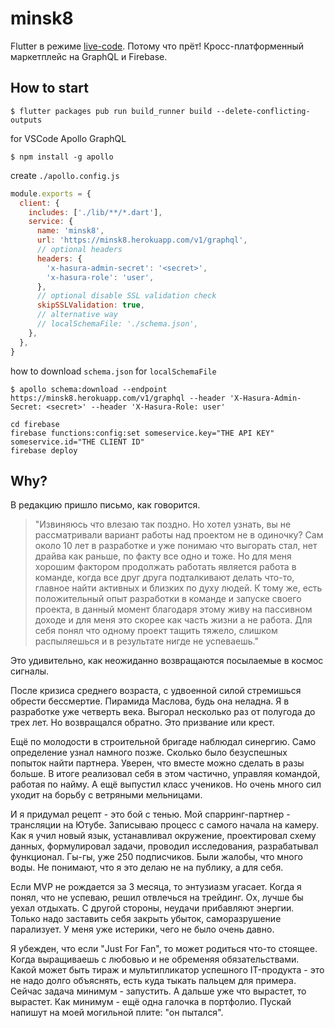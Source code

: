 # minsk8

Flutter в режиме [live-code](https://www.youtube.com/playlist?list=PLMAOL6NXxmsgTUrZE4Y9xhIxzDA46X1lc). Потому что прёт! Кросс-платформенный маркетплейс на GraphQL и Firebase.

## How to start

```
$ flutter packages pub run build_runner build --delete-conflicting-outputs
```

for VSCode Apollo GraphQL

```
$ npm install -g apollo
```

create `./apollo.config.js`

```js
module.exports = {
  client: {
    includes: ['./lib/**/*.dart'],
    service: {
      name: 'minsk8',
      url: 'https://minsk8.herokuapp.com/v1/graphql',
      // optional headers
      headers: {
        'x-hasura-admin-secret': '<secret>',
        'x-hasura-role': 'user',
      },
      // optional disable SSL validation check
      skipSSLValidation: true,
      // alternative way
      // localSchemaFile: './schema.json',
    },
  },
}
```

how to download `schema.json` for `localSchemaFile`

```
$ apollo schema:download --endpoint https://minsk8.herokuapp.com/v1/graphql --header 'X-Hasura-Admin-Secret: <secret>' --header 'X-Hasura-Role: user'
```

```
cd firebase
firebase functions:config:set someservice.key="THE API KEY" someservice.id="THE CLIENT ID"
firebase deploy
```

## Why?

В редакцию пришло письмо, как говорится.

> "Извиняюсь что влезаю так поздно. Но хотел узнать, вы не рассматривали вариант работы над проектом не в одиночку? Сам около 10 лет в разработке и уже понимаю что выгорать стал, нет драйва как раньше, по факту все одно и тоже. Но для меня хорошим фактором продолжать работать является работа в команде, когда все друг друга подталкивают делать что-то, главное найти активных и близких по духу людей. К тому же, есть положительный опыт разработки в команде и запуске своего проекта, в данный момент благодаря этому живу на пассивном доходе и для меня это скорее как часть жизни а не работа. Для себя понял что одному проект тащить тяжело, слишком распыляешься и в результате нигде не успеваешь."

Это удивительно, как неожиданно возвращаются посылаемые в космос сигналы.

После кризиса среднего возраста, с удвоенной силой стремишься обрести бессмертие. Пирамида Маслова, будь она неладна. Я в разработке уже четверть века. Выгорал несколько раз от полугода до трех лет. Но возвращался обратно. Это призвание или крест.

Ещё по молодости в строительной бригаде наблюдал синергию. Само определение узнал намного позже. Сколько было безуспешных попыток найти партнера. Уверен, что вместе можно сделать в разы больше. В итоге реализовал себя в этом частично, управляя командой, работая по найму. А ещё выпустил класс учеников. Но очень много сил уходит на борьбу с ветряными мельницами.

И я придумал рецепт - это бой с тенью. Мой спарринг-партнер - трансляции на Ютубе. Записываю процесс с самого начала на камеру. Как я учил новый язык, устанавливал окружение, проектировал схему данных, формулировал задачи, проводил исследования, разрабатывал функционал. Гы-гы, уже 250 подписчиков. Были жалобы, что много воды. Не понимают, что я это делаю не на публику, а для себя.

Если MVP не рождается за 3 месяца, то энтузиазм угасает. Когда я понял, что не успеваю, решил отвлечься на трейдинг. Ох, лучше бы уехал отдыхать. С другой стороны, неудачи прибавляют энергии. Только надо заставить себя закрыть убыток, саморазрушение парализует. У меня уже истерики, чего не было очень давно.

Я убежден, что если "Just For Fan", то может родиться что-то стоящее. Когда выращиваешь с любовью и не обременяя обязательствами. Какой может быть тираж и мультипликатор успешного IT-продукта - это не надо долго объяснять, есть куда тыкать пальцем для примера. Сейчас задача минимум - запустить. А дальше уже что вырастет, то вырастет. Как минимум - ещё одна галочка в портфолио. Пускай напишут на моей могильной плите: "он пытался".
